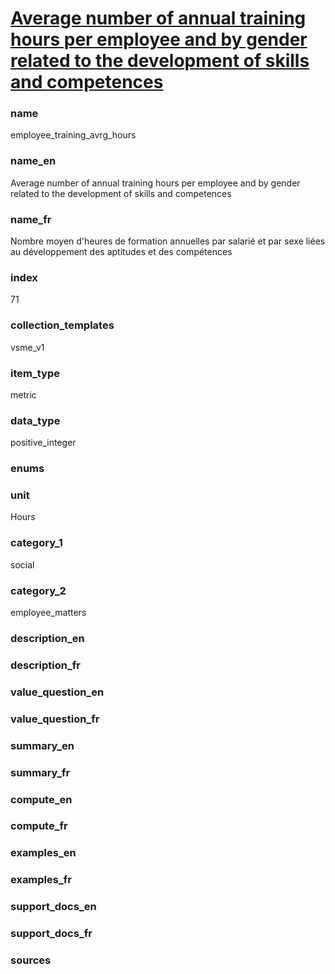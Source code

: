 
# [Average number of annual training hours per employee and by gender related to the development of skills and competences](#employee_training_avrg_hours)

### name

employee_training_avrg_hours

### name_en

Average number of annual training hours per employee and by gender related to the development of skills and competences

### name_fr

Nombre moyen d'heures de formation annuelles par salarié et par sexe liées au développement des aptitudes et des compétences

### index

71

### collection_templates

vsme_v1

### item_type

metric

### data_type

positive_integer

### enums



### unit

Hours

### category_1

social

### category_2

employee_matters

### description_en



### description_fr



### value_question_en



### value_question_fr



### summary_en



### summary_fr



### compute_en



### compute_fr



### examples_en



### examples_fr



### support_docs_en



### support_docs_fr



### sources
